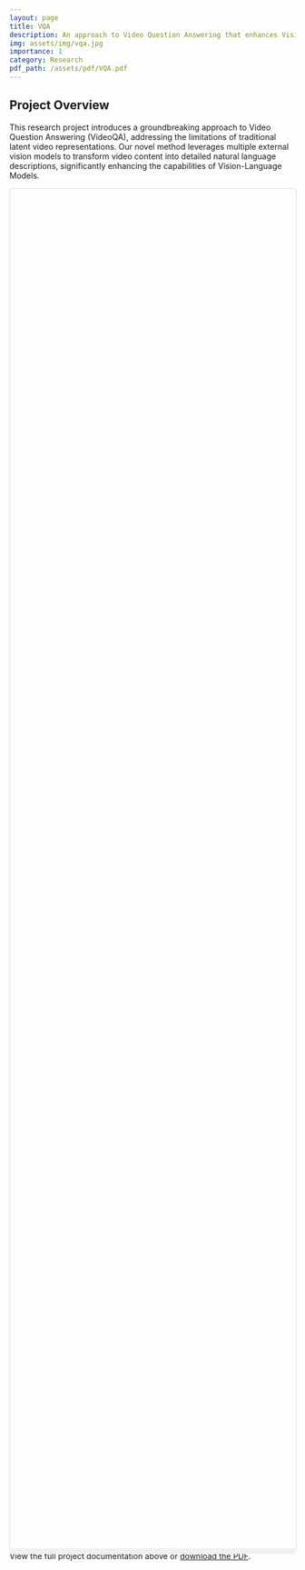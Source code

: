 ```yaml
---
layout: page
title: VQA
description: An approach to Video Question Answering that enhances Vision-Language Models by utilizing multiple external vision models.
img: assets/img/vqa.jpg
importance: 1
category: Research
pdf_path: /assets/pdf/VQA.pdf
---
```

## Project Overview

This research project introduces a groundbreaking approach to Video Question Answering (VideoQA), addressing the limitations of traditional latent video representations. Our novel method leverages multiple external vision models to transform video content into detailed natural language descriptions, significantly enhancing the capabilities of Vision-Language Models.

<div class="row mt-3">
    <div class="col-sm mt-3 mt-md-0">
        <div id="pdf-container" style="width: 100%; height: 60vh; position: relative;">
            <iframe id="pdf-viewer" data-src="{{ pdf_path | relative_url }}" style="width: 100%; height: 100%; border: 1px solid #ddd; border-radius: 4px;">
            </iframe>
            <div id="pdf-resizer" style="width: 100%; height: 10px; background-color: #f0f0f0; position: absolute; bottom: -5px; cursor: ns-resize;"></div>
        </div>
    </div>
</div>
<div class="caption">
    View the full project documentation above or <a href="{{ page.pdf_path | relative_url }}" target="_blank">download the PDF</a>.
</div>

<!-- ## External Link -->

<!-- For more information, visit the [project webpage]({{ page.webpage_link }}). -->